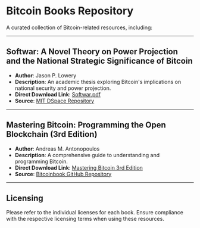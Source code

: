 # Bitcoin Books Repository

A curated collection of Bitcoin-related resources, including:

---

## **Softwar: A Novel Theory on Power Projection and the National Strategic Significance of Bitcoin**
- **Author**: Jason P. Lowery
- **Description**: An academic thesis exploring Bitcoin's implications on national security and power projection.
- **Direct Download Link**: [Softwar.pdf](https://dspace.mit.edu/bitstream/handle/1721.1/153030/lowery-jplowery-sm-sdm-2023-thesis.pdf?sequence=1&isAllowed=y)
- **Source**: [MIT DSpace Repository](https://dspace.mit.edu/handle/1721.1/153030)

---

## **Mastering Bitcoin: Programming the Open Blockchain (3rd Edition)**
- **Author**: Andreas M. Antonopoulos
- **Description**: A comprehensive guide to understanding and programming Bitcoin.
- **Direct Download Link**: [Mastering Bitcoin 3rd Edition](https://github.com/bitcoinbook/bitcoinbook/raw/develop/mastering-bitcoin-print-2nd.pdf)
- **Source**: [Bitcoinbook GitHub Repository](https://github.com/bitcoinbook/bitcoinbook)

---

## Licensing
Please refer to the individual licenses for each book. Ensure compliance with the respective licensing terms when using these resources.
